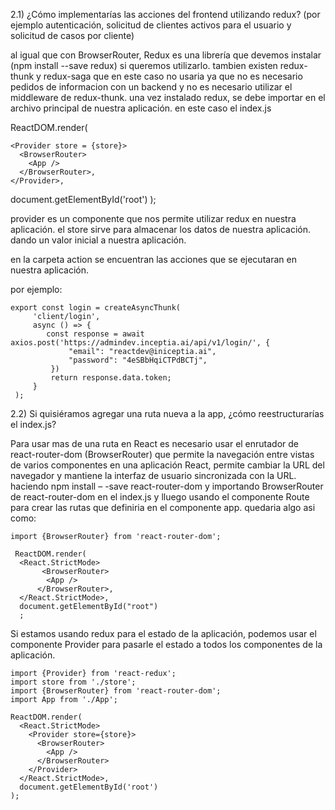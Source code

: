 
2.1) ¿Cómo implementarías las acciones del frontend utilizando redux? (por
ejemplo autenticación, solicitud de clientes activos para el usuario y
solicitud de casos por cliente)
 
 al igual que con BrowserRouter, Redux es una librería que devemos instalar (npm install --save redux) si queremos utilizarlo. tambien existen redux-thunk y redux-saga que en este caso no usaria ya que no es necesario pedidos de informacion con un backend y no es necesario utilizar el middleware de redux-thunk.
 una vez instalado redux, se debe importar en el archivo principal de nuestra aplicación.
 en este caso el index.js 

 ReactDOM.render(

    <Provider store = {store}>
      <BrowserRouter>
        <App />
      </BrowserRouter>,
    </Provider>,
  
  document.getElementById('root')
);

provider es un componente que nos permite utilizar redux en nuestra aplicación.
el store sirve para almacenar los datos de nuestra aplicación. dando un valor inicial a nuestra aplicación.

en la carpeta action se encuentran las acciones que se ejecutaran en nuestra aplicación. 
   
   por ejemplo: 
   ```
   export const login = createAsyncThunk(
        'client/login',
        async () => {
           const response = await axios.post('https://admindev.inceptia.ai/api/v1/login/', {
                "email": "reactdev@iniceptia.ai",
                "password": "4eSBbHqiCTPdBCTj",
            })
            return response.data.token;
        }
    );
 ```

2.2) Si quisiéramos agregar una ruta nueva a la app, ¿cómo reestructurarías
el index.js?

Para usar mas de una ruta en React es necesario usar el enrutador de react-router-dom (BrowserRouter) que permite la navegación entre vistas de varios componentes en una aplicación React, permite cambiar la URL del navegador y mantiene la interfaz de usuario sincronizada con la URL.
haciendo npm install – -save react-router-dom y importando BrowserRouter de react-router-dom en el index.js
y lluego usando el componente Route para crear las rutas que definiria en el componente app.
quedaria algo asi como:
```
import {BrowserRouter} from 'react-router-dom';

 ReactDOM.render(
  <React.StrictMode>
       <BrowserRouter>
        <App />
      </BrowserRouter>,
  </React.StrictMode>,
  document.getElementById("root")
  ;
```
 Si estamos usando redux para el estado de la aplicación, podemos usar el componente Provider para pasarle el estado a todos los componentes de la aplicación. 

    import {Provider} from 'react-redux';   
    import store from './store';
    import {BrowserRouter} from 'react-router-dom';
    import App from './App';

    ReactDOM.render(
      <React.StrictMode>
        <Provider store={store}>
          <BrowserRouter>
            <App />
          </BrowserRouter>
        </Provider>
      </React.StrictMode>,
      document.getElementById('root')
    );
